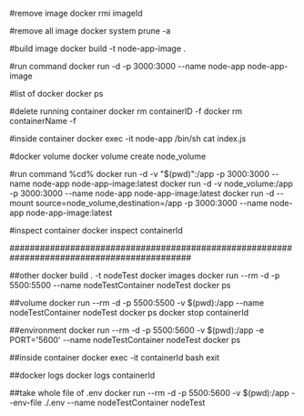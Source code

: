 #remove image 
docker rmi imageId

#remove all image
docker system prune -a

#build image
docker build -t node-app-image .

#run command
docker run -d -p 3000:3000 --name node-app node-app-image

#list of docker
docker ps

#delete running container
docker rm containerID -f
docker rm containerName -f 

#inside container
docker exec -it node-app /bin/sh
cat index.js

#docker volume
docker volume create node_volume

#run command
%cd%
docker run -d -v "$(pwd)":/app -p 3000:3000 --name node-app node-app-image:latest
docker run -d -v node_volume:/app -p 3000:3000 --name node-app node-app-image:latest
docker run -d --mount source=node_volume,destination=/app -p 3000:3000 --name node-app node-app-image:latest

#inspect container
docker inspect containerId


############################################################################################

##other
docker build . -t nodeTest
docker images
docker run --rm -d -p 5500:5500 --name nodeTestContainer nodeTest
docker ps

##volume
docker run --rm -d -p 5500:5500 -v $(pwd):/app --name nodeTestContainer nodeTest
docker ps
docker stop containerId

##environment
docker run --rm -d -p 5500:5600 -v $(pwd):/app -e PORT='5600' --name nodeTestContainer nodeTest
docker ps

##inside container
docker exec -it containerId bash
exit

##docker logs
docker logs containerId

##take whole file of .env
docker run --rm -d -p 5500:5600 -v $(pwd):/app --env-file ./.env --name nodeTestContainer nodeTest


